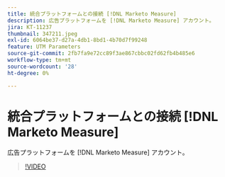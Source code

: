 ```yaml
---
title: 統合プラットフォームとの接続 [!DNL Marketo Measure]
description: 広告プラットフォームを [!DNL Marketo Measure] アカウント。
jira: KT-11237
thumbnail: 347211.jpeg
exl-id: 6064be37-d27a-4db1-8bd1-4b70d7f99248
feature: UTM Parameters
source-git-commit: 2fb7fa9e72cc89f3ae867cbbc02fd62fb4b485e6
workflow-type: tm+mt
source-wordcount: '28'
ht-degree: 0%

---
```


# 統合プラットフォームとの接続 [!DNL Marketo Measure]

広告プラットフォームを [!DNL Marketo Measure] アカウント。

>[!VIDEO](https://video.tv.adobe.com/v/347211/?quality=12&learn=on)

